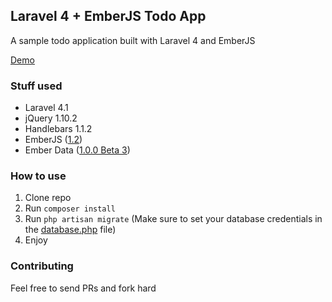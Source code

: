## Laravel 4 + EmberJS Todo App

A sample todo application built with Laravel 4 and EmberJS

[Demo](http://laravel-emberjs-todo.gopagoda.com/)

### Stuff used

- Laravel 4.1
- jQuery 1.10.2
- Handlebars 1.1.2
- EmberJS ([1.2](http://builds.emberjs.com/tags/v1.2.0/ember.js))
- Ember Data ([1.0.0 Beta 3](http://builds.emberjs.com/tags/v1.0.0-beta.3/ember-data.js))

### How to use

1. Clone repo
2. Run `composer install`
3. Run `php artisan migrate` (Make sure to set your database credentials in the [database.php](https://github.com/jahvi/laravel-ember-todo/blob/master/app/config/database.php) file)
4. Enjoy

### Contributing

Feel free to send PRs and fork hard